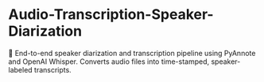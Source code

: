 # Audio-Transcription-Speaker-Diarization
📝 End-to-end speaker diarization and transcription pipeline using PyAnnote and OpenAI Whisper. Converts audio files into time-stamped, speaker-labeled transcripts.
